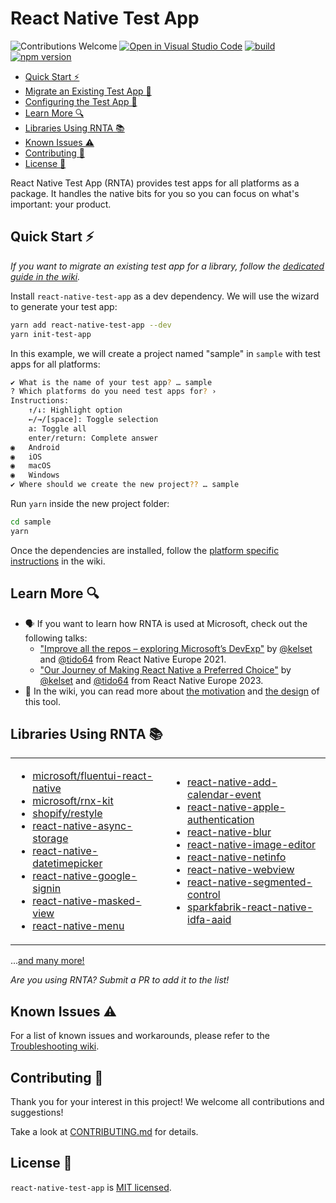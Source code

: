 # React Native Test App

![Contributions Welcome](https://img.shields.io/badge/contributions-welcome-brightgreen)
[![Open in Visual Studio Code](https://img.shields.io/static/v1?logo=visualstudiocode&label=&message=Open%20in%20Visual%20Studio%20Code&color=007acc&labelColor=444444&logoColor=007acc)](https://vscode.dev/github/microsoft/react-native-test-app)
[![build](https://github.com/microsoft/react-native-test-app/actions/workflows/build.yml/badge.svg?event=push)](https://github.com/microsoft/react-native-test-app/actions/workflows/build.yml)
[![npm version](https://img.shields.io/npm/v/react-native-test-app)](https://www.npmjs.com/package/react-native-test-app)

- [Quick Start ⚡](#quick-start-)
- [Migrate an Existing Test App 📖](https://github.com/microsoft/react-native-test-app/wiki/Migrate-an-Existing-Test-App)
- [Configuring the Test App 📖](https://github.com/microsoft/react-native-test-app/wiki/Manifest-%28app.json%29)
- [Learn More 🔍](#learn-more-)
- [Libraries Using RNTA 📚](#libraries-using-rnta-)
- [Known Issues ⚠️](#known-issues-️)
- [Contributing 🤝](#contributing-)
- [License 📝](#license-)

React Native Test App (RNTA) provides test apps for all platforms as a package.
It handles the native bits for you so you can focus on what's important: your
product.

## Quick Start ⚡

_If you want to migrate an existing test app for a library, follow the
[dedicated guide in the wiki](https://github.com/microsoft/react-native-test-app/wiki/Migrate-an-Existing-Test-App)._

Install `react-native-test-app` as a dev dependency. We will use the wizard to
generate your test app:

```sh
yarn add react-native-test-app --dev
yarn init-test-app
```

In this example, we will create a project named "sample" in `sample` with test
apps for all platforms:

```sh
✔ What is the name of your test app? … sample
? Which platforms do you need test apps for? ›
Instructions:
    ↑/↓: Highlight option
    ←/→/[space]: Toggle selection
    a: Toggle all
    enter/return: Complete answer
◉   Android
◉   iOS
◉   macOS
◉   Windows
✔ Where should we create the new project?? … sample
```

Run `yarn` inside the new project folder:

```sh
cd sample
yarn
```

Once the dependencies are installed, follow the
[platform specific instructions](https://github.com/microsoft/react-native-test-app/wiki/Quick-Start#platform-specific-instructions)
in the wiki.

## Learn More 🔍

- 🗣️ If you want to learn how RNTA is used at Microsoft, check out the following
  talks:
  - ["Improve all the repos – exploring Microsoft’s DevExp"](https://youtu.be/DAEnPV78rQc)
    by [@kelset](https://github.com/kelset) and
    [@tido64](https://github.com/tido64) from React Native Europe 2021.
  - ["Our Journey of Making React Native a Preferred Choice"](https://www.youtube.com/watch?v=PYMMxfttOug)
    by [@kelset](https://github.com/kelset) and
    [@tido64](https://github.com/tido64) from React Native Europe 2023.
- 📖 In the wiki, you can read more about
  [the motivation](https://github.com/microsoft/react-native-test-app/wiki#motivation)
  and
  [the design](https://github.com/microsoft/react-native-test-app/wiki/Design)
  of this tool.

## Libraries Using RNTA 📚

<table>
<tr>
<td>

- [microsoft/fluentui-react-native](https://github.com/microsoft/fluentui-react-native)
- [microsoft/rnx-kit](https://github.com/microsoft/rnx-kit)
- [shopify/restyle](https://github.com/Shopify/restyle)
- [react-native-async-storage](https://github.com/react-native-async-storage/async-storage)
- [react-native-datetimepicker](https://github.com/react-native-datetimepicker/datetimepicker)
- [react-native-google-signin](https://github.com/react-native-google-signin/google-signin)
- [react-native-masked-view](https://github.com/react-native-masked-view/masked-view)
- [react-native-menu](https://github.com/react-native-menu/menu)

</td>
<td>

- [react-native-add-calendar-event](https://github.com/vonovak/react-native-add-calendar-event)
- [react-native-apple-authentication](https://github.com/invertase/react-native-apple-authentication)
- [react-native-blur](https://github.com/Kureev/react-native-blur)
- [react-native-image-editor](https://github.com/callstack/react-native-image-editor)
- [react-native-netinfo](https://github.com/react-native-netinfo/react-native-netinfo)
- [react-native-webview](https://github.com/react-native-webview/react-native-webview)
- [react-native-segmented-control](https://github.com/react-native-segmented-control/segmented-control)
- [sparkfabrik-react-native-idfa-aaid](https://github.com/sparkfabrik/sparkfabrik-react-native-idfa-aaid)

</td>
</tr>
</table>

...[and many more!](https://github.com/microsoft/react-native-test-app/network/dependents)

_Are you using RNTA? Submit a PR to add it to the list!_

## Known Issues ⚠️

For a list of known issues and workarounds, please refer to the
[Troubleshooting wiki](https://github.com/microsoft/react-native-test-app/wiki/Troubleshooting).

## Contributing 🤝

Thank you for your interest in this project! We welcome all contributions and
suggestions!

Take a look at [CONTRIBUTING.md](CONTRIBUTING.md) for details.

## License 📝

`react-native-test-app` is [MIT licensed](./LICENSE).
